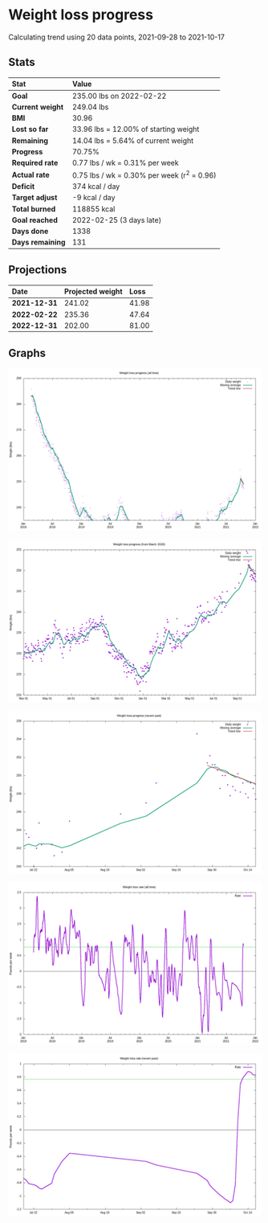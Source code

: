 # Weight loss progress

Calculating trend using 20 data points, 2021-09-28 to 2021-10-17

## Stats

Stat|Value
:-|:-
**Goal**|235.00 lbs on 2022-02-22
**Current weight**|249.04 lbs
**BMI**|30.96
**Lost so far**|33.96 lbs = 12.00% of starting weight
**Remaining**|14.04 lbs =  5.64% of current  weight
**Progress**|70.75%
**Required rate**|0.77 lbs / wk = 0.31% per week
**Actual rate**|0.75 lbs / wk = 0.30% per week  (r<sup>2</sup> = 0.96)
**Deficit**|374 kcal / day
**Target adjust**|-9 kcal / day
**Total burned**|118855 kcal
**Goal reached**|2022-02-25 (3 days late)
**Days done**|1338
**Days remaining**|131

## Projections

Date|Projected weight|Loss
:-|:-|:-
**2021-12-31**|241.02|41.98
**2022-02-22**|235.36|47.64
**2022-12-31**|202.00|81.00

## Graphs

![](weight-graph-alltime.png)

![](weight-graph-covid.png)

![](weight-graph-recent.png)

![](rate-graph-alltime.png)

![](rate-graph-recent.png)
